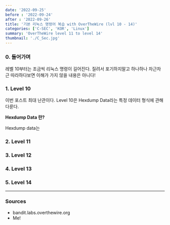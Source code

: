 ```yaml
---
date: '2022-09-25'
before : '2022-09-24'
after : '2022-09-26'
title: '기본 리눅스 명령어 복습 with OverTheWire (lvl 10 - 14)'
categories: ['C-SEC', 'KOR', 'Linux']
summary: 'OverTheWire level 11 to level 14'
thumbnail: './C_Sec.jpg'
---
```


### 0. 들어가며

레벨 10부터는 조금씩 리눅스 명령이 길어진다. 질려서 포기하지말고 하나하나 차근차근 따라하다보면 이해가 가지 않을 내용은 아니다!

### 1. Level 10

이번 포스트 최대 난관이다. Level 10은 Hexdump Data라는 특정 데이터 형식에 관해 다룬다. 


**Hexdump Data 란?**

Hexdump data는

### 2. Level 11

### 3. Level 12

### 4. Level 13

### 5. Level 14

---

### Sources

- bandit.labs.overthewire.org
- Me!

